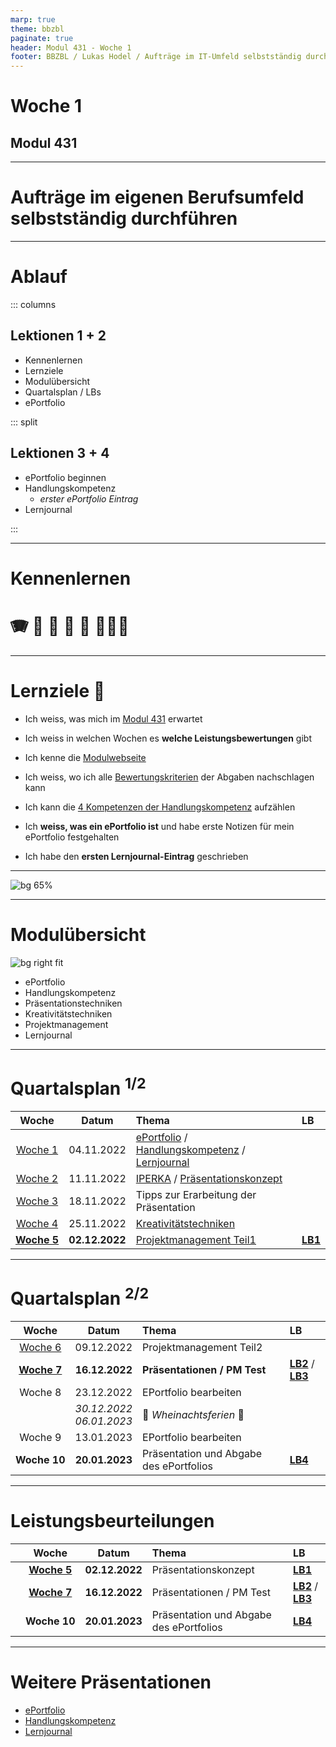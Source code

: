 ```yaml
---
marp: true
theme: bbzbl
paginate: true
header: Modul 431 - Woche 1
footer: BBZBL / Lukas Hodel / Aufträge im IT-Umfeld selbstständig durchführen
---
```


<!-- _class: big center -->

# Woche 1
## Modul 431 

---

<!-- _class: big -->

# **Aufträge** im eigenen Berufsumfeld **selbstständig durchführen**

---

# Ablauf

::: columns

## Lektionen **1 + 2**

- Kennenlernen
- Lernziele
- Modulübersicht
- Quartalsplan / LBs
- ePortfolio

::: split

## Lektionen **3 + 4**

- ePortfolio beginnen
- Handlungskompetenz
  - _erster ePortfolio Eintrag_
- Lernjournal

:::


---

<!-- _class: big -->

# Kennenlernen
# <!--fit--> :accordion: :guitar: :climbing: :runner: :lotus_position: :family_man_woman_girl:  

---

# Lernziele :dart:

- Ich weiss, was mich im [Modul 431](https://codingluke.github.io/bbzbl-modul-431/docs/) erwartet

- Ich weiss in welchen Wochen es **welche Leistungsbewertungen** gibt
- Ich kenne die [Modulwebseite](https://codingluke.github.io/bbzbl-modul-431)
- Ich weiss, wo ich alle [Bewertungskriterien](https://codingluke.github.io/bbzbl-modul-431/docs/beurteilungen) der Abgaben nachschlagen kann
- Ich kann die [4 Kompetenzen der Handlungskompetenz](https://codingluke.github.io/bbzbl-modul-431/docs/themen/handlungskompetenz#4-kompetenzen) aufzählen
- Ich **weiss, was ein ePortfolio ist** und habe erste Notizen für mein ePortfolio festgehalten
- Ich habe den **ersten Lernjournal-Eintrag** geschrieben

---

![bg 65%](./images/missverstaendnis-baum.jpg)

---

# Modulübersicht

![bg right fit](./images/kompass.jpg)

- ePortfolio
- Handlungskompetenz
- Präsentationstechniken
- Kreativitätstechniken
- Projektmanagement
- Lernjournal

---

# Quartalsplan <sup>1/2</sup>

Woche | Datum | Thema | LB 
:---:|:---:|:---|:---
[Woche&nbsp;1](./woche-1) | 04.11.2022 | [ePortfolio](https://codingluke.github.io/bbzbl-modul-431/docs/themen/eportfolio) / [Handlungskompetenz](https://codingluke.github.io/bbzbl-modul-431/docs/themen/handlungskompetenz) / [Lernjournal](https://codingluke.github.io/bbzbl-modul-431/docs/themen/lernjournal) | 
[Woche&nbsp;2](./woche-2) | 11.11.2022 | [IPERKA](https://codingluke.github.io/bbzbl-modul-431/docs/themen/iperka) / [Präsentationskonzept](https://codingluke.github.io/bbzbl-modul-431/docs/themen/praesentationskonzept) | 
[Woche&nbsp;3](./woche-3) | 18.11.2022 | Tipps zur Erarbeitung der Präsentation | 
[Woche&nbsp;4](./woche-4) | 25.11.2022 | [Kreativitätstechniken](https://codingluke.github.io/bbzbl-modul-431/docs/themen/kreativitaetstechniken) | 
[**Woche&nbsp;5**](./woche-5) | **02.12.2022** | [Projektmanagement Teil1](https://codingluke.github.io/bbzbl-modul-431/docs/themen/projektmanagement) | [**LB1**](https://codingluke.github.io/bbzbl-modul-431/docs/beurteilungen/LB1) 

---

# Quartalsplan <sup>2/2</sup>

Woche | Datum | Thema | LB 
:---:|:---:|:---|:---
[Woche&nbsp;6](./woche-6) | 09.12.2022 | Projektmanagement Teil2 | 
[**Woche&nbsp;7**](https://codingluke.github.io/bbzbl-modul-431/docs/lektionen/woche-7) | **16.12.2022** | **Präsentationen / PM Test** | [**LB2**](https://codingluke.github.io/bbzbl-modul-431/docs/beurteilungen/LB2) / [**LB3**](https://codingluke.github.io/bbzbl-modul-431/docs/beurteilungen/LB3) 
Woche&nbsp;8 | 23.12.2022 | EPortfolio bearbeiten | 
|| _30.12.2022_<br/>_06.01.2023_| :christmas_tree: *Wheinachtsferien* :christmas_tree: | 
Woche&nbsp;9 | 13.01.2023 | EPortfolio bearbeiten | 
**Woche&nbsp;10** | **20.01.2023** | Präsentation und Abgabe des ePortfolios | [**LB4**](https://codingluke.github.io/bbzbl-modul-431/docs/beurteilungen/LB4)

---

# Leistungsbeurteilungen

||Woche | Datum | Thema | LB 
:---:|:---:|:---:|:---|:---
||[**Woche&nbsp;5**](./woche-5) | **02.12.2022** | Präsentationskonzept | [**LB1**](https://codingluke.github.io/bbzbl-modul-431/docs/beurteilungen/LB1) 
||[**Woche&nbsp;7**](./woche-7) | **16.12.2022** | Präsentationen / PM Test | [**LB2**](https://codingluke.github.io/bbzbl-modul-431/docs/beurteilungen/LB2) / [**LB3**](https://codingluke.github.io/bbzbl-modul-431/docs/beurteilungen/LB3) 
||**Woche&nbsp;10** | **20.01.2023** | Präsentation und Abgabe des ePortfolios | [**LB4**](https://codingluke.github.io/bbzbl-modul-431/docs/beurteilungen/LB4)

---

# Weitere Präsentationen

- [ePortfolio](https://codingluke.github.io/bbzbl-modul-431/slides/eportfolio)
- [Handlungskompetenz](https://codingluke.github.io/bbzbl-modul-431/slides/handlungskompetenz)
- [Lernjournal](https://codingluke.github.io/bbzbl-modul-431/slides/lernjournal)
